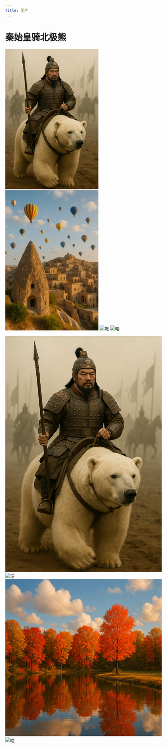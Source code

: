 ```yaml
---
title: 图片
---
```


# 秦始皇骑北极熊
<img src="../images/s1.png" alt="喵" width="300" />
<img src="../images/s2.png" alt="汪" width="300" />
<img src="/images/s3.png" alt="嗷" width="300" />
<img src="/images/s4.png" alt="哈" width="300" />

![喵](../images/s1.png)
![汪](/images/s2.png)
![嗷](../images/s3.png)
![哈](/images/s4.png)